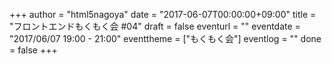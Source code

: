 +++
author = "html5nagoya"
date = "2017-06-07T00:00:00+09:00"
title = "フロントエンドもくもく会 #04"
draft = false
eventurl = ""
eventdate = "2017/06/07 19:00 - 21:00"
eventtheme = ["もくもく会"]
eventlog = ""
done = false
+++
